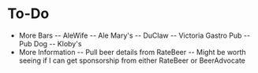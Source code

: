 # To-Do

- More Bars
-- AleWife
-- Ale Mary's
-- DuClaw
-- Victoria Gastro Pub
-- Pub Dog
-- Kloby's
- More Information
-- Pull beer details from RateBeer
-- Might be worth seeing if I can get sponsorship from either RateBeer or BeerAdvocate

